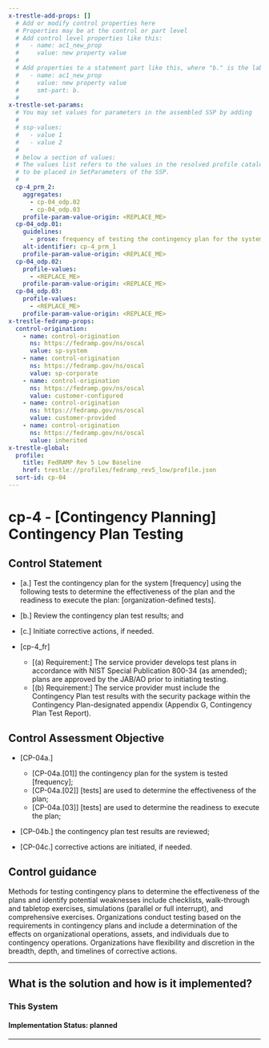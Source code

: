 ```yaml
---
x-trestle-add-props: []
  # Add or modify control properties here
  # Properties may be at the control or part level
  # Add control level properties like this:
  #   - name: ac1_new_prop
  #     value: new property value
  #
  # Add properties to a statement part like this, where "b." is the label of the target statement part
  #   - name: ac1_new_prop
  #     value: new property value
  #     smt-part: b.
  #
x-trestle-set-params:
  # You may set values for parameters in the assembled SSP by adding
  #
  # ssp-values:
  #   - value 1
  #   - value 2
  #
  # below a section of values:
  # The values list refers to the values in the resolved profile catalog, and the ssp-values represent new values
  # to be placed in SetParameters of the SSP.
  #
  cp-4_prm_2:
    aggregates:
      - cp-04_odp.02
      - cp-04_odp.03
    profile-param-value-origin: <REPLACE_ME>
  cp-04_odp.01:
    guidelines:
      - prose: frequency of testing the contingency plan for the system is defined;
    alt-identifier: cp-4_prm_1
    profile-param-value-origin: <REPLACE_ME>
  cp-04_odp.02:
    profile-values:
      - <REPLACE_ME>
    profile-param-value-origin: <REPLACE_ME>
  cp-04_odp.03:
    profile-values:
      - <REPLACE_ME>
    profile-param-value-origin: <REPLACE_ME>
x-trestle-fedramp-props:
  control-origination:
    - name: control-origination
      ns: https://fedramp.gov/ns/oscal
      value: sp-system
    - name: control-origination
      ns: https://fedramp.gov/ns/oscal
      value: sp-corporate
    - name: control-origination
      ns: https://fedramp.gov/ns/oscal
      value: customer-configured
    - name: control-origination
      ns: https://fedramp.gov/ns/oscal
      value: customer-provided
    - name: control-origination
      ns: https://fedramp.gov/ns/oscal
      value: inherited
x-trestle-global:
  profile:
    title: FedRAMP Rev 5 Low Baseline
    href: trestle://profiles/fedramp_rev5_low/profile.json
  sort-id: cp-04
---
```


# cp-4 - \[Contingency Planning\] Contingency Plan Testing

## Control Statement

- \[a.\] Test the contingency plan for the system [frequency] using the following tests to determine the effectiveness of the plan and the readiness to execute the plan: [organization-defined tests].

- \[b.\] Review the contingency plan test results; and

- \[c.\] Initiate corrective actions, if needed.

- \[cp-4_fr\]

  - \[(a) Requirement:\] The service provider develops test plans in accordance with NIST Special Publication 800-34 (as amended); plans are approved by the JAB/AO prior to initiating testing.
  - \[(b) Requirement:\] The service provider must include the Contingency Plan test results with the security package within the Contingency Plan-designated appendix (Appendix G, Contingency Plan Test Report).

## Control Assessment Objective

- \[CP-04a.\]

  - \[CP-04a.[01]\] the contingency plan for the system is tested [frequency];
  - \[CP-04a.[02]\] [tests] are used to determine the effectiveness of the plan;
  - \[CP-04a.[03]\] [tests] are used to determine the readiness to execute the plan;

- \[CP-04b.\] the contingency plan test results are reviewed;

- \[CP-04c.\] corrective actions are initiated, if needed.

## Control guidance

Methods for testing contingency plans to determine the effectiveness of the plans and identify potential weaknesses include checklists, walk-through and tabletop exercises, simulations (parallel or full interrupt), and comprehensive exercises. Organizations conduct testing based on the requirements in contingency plans and include a determination of the effects on organizational operations, assets, and individuals due to contingency operations. Organizations have flexibility and discretion in the breadth, depth, and timelines of corrective actions.

______________________________________________________________________

## What is the solution and how is it implemented?

<!-- For implementation status enter one of: implemented, partial, planned, alternative, not-applicable -->

<!-- Note that the list of rules under ### Rules: is read-only and changes will not be captured after assembly to JSON -->

### This System

<!-- Add implementation prose for the main This System component for control: cp-4 -->

#### Implementation Status: planned

______________________________________________________________________
